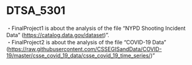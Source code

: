 # DTSA_5301
・FinalProject1 is about the analysis of the file “NYPD Shooting Incident Data” (https://catalog.data.gov/dataset)”.<br>
・FinalProject2 is about the analysis of the file “COVID-19 Data” (https://raw.githubusercontent.com/CSSEGISandData/COVID-19/master/csse_covid_19_data/csse_covid_19_time_series/)”
